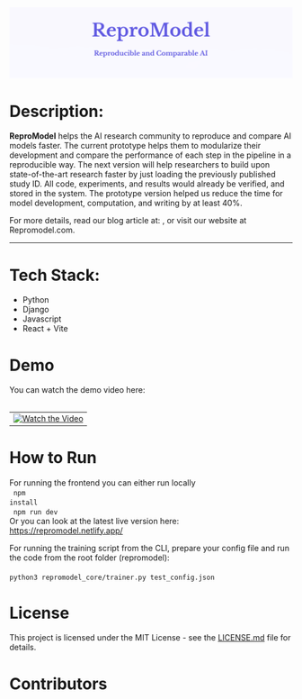 ![Header Image](pic1)
# Description:

**ReproModel** helps the AI research community to reproduce and compare AI models faster. 
The current prototype helps them to modularize their development and compare the performance of each step in the pipeline in a reproducible way. 
The next version will help researchers to build upon state-of-the-art research faster by just loading the previously published study ID. All code, experiments, and results would already be verified, and stored in the system. The prototype version helped us reduce the time for model development, computation, and writing by at least 40%.  

For more details, read our blog article at: , or visit our website at Repromodel.com.

---

# Tech Stack: 
- Python
- Django
- Javascript
- React + Vite


# Demo

You can watch the demo video here: 
<br> <br>
<table>
  <tr> 
    <td align="center">
      <a href="https://www.youtube.com/watch?v=MQHZMEloUps">
        <img src="http://img.youtube.com/vi/MQHZMEloUps/0.jpg" alt="Watch the Video">
      </a>
    </td>
  </tr>
</table>

# How to Run
For running the frontend you can either run locally<br>
<code> npm install </code> <br>
<code> npm run dev </code> <br>
Or you can look at the latest live version here: <br>
https://repromodel.netlify.app/

For running the training script from the CLI, prepare your config file and run the code from the root folder (repromodel): <br>
<code> python3 repromodel_core/trainer.py test_config.json </code> <br>

# License 

This project is licensed under the MIT License - see the [LICENSE.md](LICENSE.md) file for details.


# Contributors




